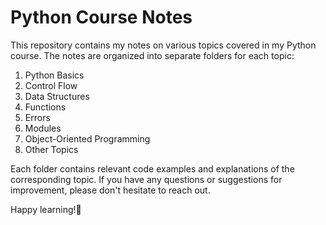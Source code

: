 # Python Course Notes
This repository contains my notes on various topics covered in my Python course. The notes are organized into separate folders for each topic:

1. Python Basics
2. Control Flow
3. Data Structures
4. Functions
5. Errors
6. Modules
7. Object-Oriented Programming
8. Other Topics

Each folder contains relevant code examples and explanations of the corresponding topic.
If you have any questions or suggestions for improvement, please don't hesitate to reach out.

Happy learning!🙂



